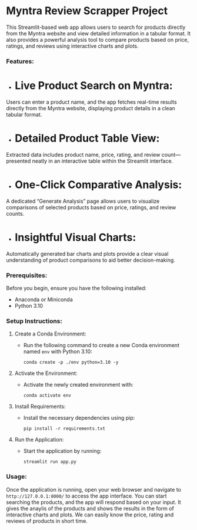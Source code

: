# Myntra Review Scrapper Project

This Streamlit-based web app allows users to search for products directly from the Myntra website and view detailed information in a tabular format. It also provides a powerful analysis tool to compare products based on price, ratings, and reviews using interactive charts and plots.

### **Features:**

- # Live Product Search on Myntra: 
Users can enter a product name, and the app fetches real-time results directly from the Myntra website, displaying product details in a clean tabular format.
- # Detailed Product Table View:
 Extracted data includes product name, price, rating, and review count—presented neatly in an interactive table within the Streamlit interface.
- # One-Click Comparative Analysis:
A dedicated “Generate Analysis” page allows users to visualize comparisons of selected products based on price, ratings, and review counts.
- # Insightful Visual Charts:
Automatically generated bar charts and plots provide a clear visual understanding of product comparisons to aid better decision-making.

### **Prerequisites:**

Before you begin, ensure you have the following installed:

- Anaconda or Miniconda
- Python 3.10

### **Setup Instructions:**

1. Create a Conda Environment:
   - Run the following command to create a new Conda environment named `env` with Python 3.10:
     ```
     conda create -p ./env python=3.10 -y
     ```

2. Activate the Environment:
   - Activate the newly created environment with:
     ```
     conda activate env
     ```

3. Install Requirements:
   - Install the necessary dependencies using pip:
     ```
     pip install -r requirements.txt
     ```

4. Run the Application:
   - Start the application by running:
     ```
     streamlit run app.py
     ```

### **Usage:**

Once the application is running, open your web browser and navigate to `http://127.0.0.1:8000/` to access the app interface. You can start searching the products, and the app will respond based on your input. It gives the anaylis of the products and shows the results in the form of interactive charts and plots. We can easily know the price, rating and reviews of products in short time. 